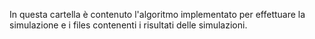 In questa cartella è contenuto l'algoritmo implementato per effettuare la simulazione e i files contenenti i risultati delle simulazioni. 
